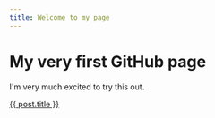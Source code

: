 ```yaml
---
title: Welcome to my page
---
```


# My very first GitHub page

I'm very much excited to try this out.

<a href="{{ site.posts[0].url }}">{{ post.title }}</a>
